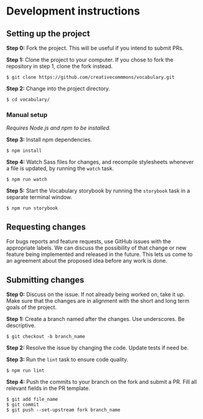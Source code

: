 # Development instructions

## Setting up the project

**Step 0:** 
Fork the project. This will be useful if you intend to submit PRs. 

**Step 1:** Clone the project to your computer. If you chose to fork the
repository in step 1, clone the fork instead.

```
$ git clone https://github.com/creativecommmons/vocabulary.git
```

**Step 2:**
Change into the project directory.

```
$ cd vocabulary/
```

### Manual setup

_Requires Node.js and npm to be installed._

**Step 3:**
Install npm dependencies.

```
$ npm install
```

**Step 4:**
Watch Sass files for changes, and recompile stylesheets whenever a file is updated, by running the `watch` task. 

```
$ npm run watch
```

**Step 5:**
Start the Vocabulary storybook by running the `storybook` task in a separate terminal window.

```
$ npm run storybook
```

## Requesting changes

For bugs reports and feature requests, use GitHub issues with the appropriate
labels. We can discuss the possibility of that change or new feature being
implemented and released in the future. This lets us come to an agreement about
the proposed idea before any work is done.

## Submitting changes

**Step 0:** 
Discuss on the issue. If not already being worked on, take it up. Make sure that
the changes are in alignment with the short and long term goals of the project.

**Step 1:** 
Create a branch named after the changes. Use underscores. Be descriptive.

```
$ git checkout -b branch_name
```

**Step 2:**
Resolve the issue by changing the code. Update tests if need be.

**Step 3:**
Run the `lint` task to ensure code quality.

```
$ npm run lint
```

**Step 4:**
Push the commits to your branch on the fork and submit a PR. Fill all relevant 
fields in the PR template.

```
$ git add file_name
$ git commit
$ git push --set-upstream fork branch_name
```
